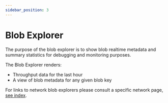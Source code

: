 ```yaml
---
sidebar_position: 3
---
```


# Blob Explorer

The purpose of the blob explorer is to show blob realtime metadata and summary
statistics for debugging and monitoring purposes.

The Blob Explorer renders:

* Throughput data for the last hour
* A view of blob metadata for any given blob key

For links to network blob explorers please consult a specific network page, [see index](./networks/README.md).

